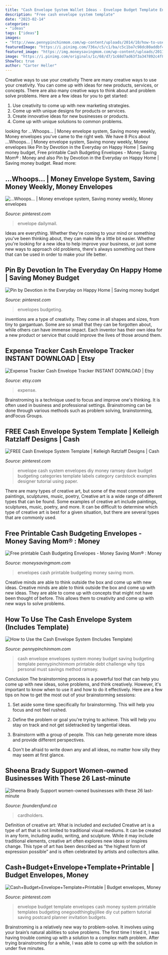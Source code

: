 ```yaml
---
title: "Cash Envelope System Wallet Ideas - Envelope Budget Template Envelopes Cash Money System Printable Templates Budgeting Onegoodthingbyjillee Diy Cut Pattern Tutorial Saving Postcard Planner Invitation Budgets"
description: "Free cash envelope system template"
date: "2023-02-14"
categories:
- "ideas"
tags: ["ideas"]
images:
- "http://www.pennypinchinmom.com/wp-content/uploads/2014/10/how-to-use-cash-envelopes-post.jpg"
featuredImage: "https://i.pinimg.com/736x/c5/c1/ba/c5c1ba7c98dc80addbf4bd49ea229802.jpg"
featured_image: "https://img.moneysavingmom.com/wp-content/uploads/2011/09/mm-24-703x1024.jpg"
image: "https://i.pinimg.com/originals/1c/68/d7/1c68d7ad63f3a347892c4f8de54df73e.jpg"
ShowToc: true
author: "Carter Heller"
---
```



Creative ways to use your creativity
There are many creative ways to use your creativity. You can come up with ideas for new products, services, or concepts. There are also many creative ways to think about and problem solve problems. Here are a few ideas for you to get started:
1) Use creativity to come up with new marketing strategies.
2) Come up with unique designs for products or services.
3) Create innovative ideas for new businesses or products.
4) Come up with unique solutions to common problems.

	

		
looking for ...Whoops... | Money envelope system, Saving money weekly, Money envelopes you've came to the right web. We have 8 Pics about ...Whoops... | Money envelope system, Saving money weekly, Money envelopes like Pin by Devotion in the Everyday on Happy Home | Saving money budget, Free printable Cash Budgeting Envelopes - Money Saving Mom® : Money and also Pin by Devotion in the Everyday on Happy Home | Saving money budget. Read more:
		
    
## ...Whoops... | Money Envelope System, Saving Money Weekly, Money Envelopes

<img loading=lazy src="https://i.pinimg.com/736x/c5/c1/ba/c5c1ba7c98dc80addbf4bd49ea229802.jpg" onerror="this.onerror=null;this.src='https://tse1.mm.bing.net/th?id=OIP.PLUZvDexNGhUhhTzUsyLuQHaJT&amp;pid=15.1';" alt="...Whoops... | Money envelope system, Saving money weekly, Money envelopes">

_Source: pinterest.com_

>envelope dailymail. 

	

Ideas are everything. Whether they're coming to your mind or something you've been thinking about, they can make life a little bit easier. Whether you're looking for a new idea to help improve your business, or just some new ways to approach old problems, there's always something out there that can be used in order to make your life better.

    
## Pin By Devotion In The Everyday On Happy Home | Saving Money Budget

<img loading=lazy src="https://i.pinimg.com/originals/1c/68/d7/1c68d7ad63f3a347892c4f8de54df73e.jpg" onerror="this.onerror=null;this.src='https://tse2.mm.bing.net/th?id=OIP.fSrzue9A_hH2sXqaZHHDAAHaFi&amp;pid=15.1';" alt="Pin by Devotion in the Everyday on Happy Home | Saving money budget">

_Source: pinterest.com_

>envelopes budgeting. 

	

inventions are a type of creativity. They come in all shapes and sizes, from tiny to gargantuan. Some are so small that they can be forgotten about, while others can have immense impact. Each inventor has their own idea for a new product or service that could improve the lives of those around them.

    
## Expense Tracker Cash Envelope Tracker INSTANT DOWNLOAD | Etsy

<img loading=lazy src="https://i.etsystatic.com/20443698/r/il/1dc299/2296422663/il_794xN.2296422663_ku1h.jpg" onerror="this.onerror=null;this.src='https://tse4.mm.bing.net/th?id=OIP.DgHKegDmNd-ao8Irc8ApzgHaHa&amp;pid=15.1';" alt="Expense Tracker Cash Envelope Tracker INSTANT DOWNLOAD | Etsy">

_Source: etsy.com_

>expense. 

	

Brainstroming is a technique used to focus and improve one's thinking. It is often used in business and professional settings. Brainstroming can be done through various methods such as problem solving, brainstorming, andFocus Groups.

    
## FREE Cash Envelope System Template | Kelleigh Ratzlaff Designs | Cash

<img loading=lazy src="https://i.pinimg.com/originals/12/b7/21/12b721c3d0acbbf5366cf3e9492db39a.jpg" onerror="this.onerror=null;this.src='https://tse2.mm.bing.net/th?id=OIP.NoxI7xirya-IpOQfHY8mggHaJ4&amp;pid=15.1';" alt="FREE Cash Envelope System Template | Kelleigh Ratzlaff Designs | Cash">

_Source: pinterest.com_

>envelope cash system envelopes diy money ramsey dave budget budgeting categories template labels category cardstock examples designer tutorial using paper. 

	

There are many types of creative art, but some of the most common are paintings, sculptures, music, poetry,
Creative art is a wide range of different types that can be found. Some examples of creative art include paintings, sculptures, music, poetry, and more. It can be difficult to determine which type of creative art is best for a given situation, but there are several types that are commonly used.

    
## Free Printable Cash Budgeting Envelopes - Money Saving Mom® : Money

<img loading=lazy src="https://img.moneysavingmom.com/wp-content/uploads/2011/09/mm-24-703x1024.jpg" onerror="this.onerror=null;this.src='https://tse2.mm.bing.net/th?id=OIP.t7fYjoltsIjlBNTPKN_v1QHaKy&amp;pid=15.1';" alt="Free printable Cash Budgeting Envelopes - Money Saving Mom® : Money">

_Source: moneysavingmom.com_

>envelopes cash printable budgeting money saving mom. 

	

Creative minds are able to think outside the box and come up with new ideas.
Creative minds are able to think outside the box and come up with new ideas. They are able to come up with concepts that might not have been thought of before. This allows them to creativity and come up with new ways to solve problems.

    
## How To Use The Cash Envelope System (Includes Template)

<img loading=lazy src="http://www.pennypinchinmom.com/wp-content/uploads/2014/10/how-to-use-cash-envelopes-post.jpg" onerror="this.onerror=null;this.src='https://tse1.mm.bing.net/th?id=OIP.m51ElyQ7KMK-R_2G91mgRgAAAA&amp;pid=15.1';" alt="How to Use the Cash Envelope System (Includes Template)">

_Source: pennypinchinmom.com_

>cash envelope envelopes system money budget saving budgeting template pennypinchinmom printable debt challenge why tips personal must savings method ramsey. 

	

Conclusion
The brainstorming process is a powerful tool that can help you come up with new ideas, solve problems, and think creatively. However, it's important to know when to use it and how to do it effectively. Here are a few tips on how to get the most out of your brainstorming sessions:
1. Set aside some time specifically for brainstorming. This will help you focus and not feel rushed.

2. Define the problem or goal you're trying to achieve. This will help you stay on track and not get sidetracked by tangential ideas.

3. Brainstorm with a group of people. This can help generate more ideas and provide different perspectives.

4. Don't be afraid to write down any and all ideas, no matter how silly they may seem at first glance.

    
## Sheena Brady Support Women-owned Businesses With These 26 Last-minute

<img loading=lazy src="https://i.shgcdn.com/2ae7b96a-3473-4670-9f02-dab55762e355/-/format/auto/-/preview/3000x3000/-/quality/lighter/" onerror="this.onerror=null;this.src='https://tse1.mm.bing.net/th?id=OIP.3Mwan-z8i8aj71H_fawaEAHaJ4&amp;pid=15.1';" alt="Sheena Brady Support women-owned businesses with these 26 last-minute">

_Source: foundersfund.ca_

>cardholders. 

	

Definition of creative art: What is included and excluded
Creative art is a type of art that is not limited to traditional visual mediums. It can be created in any form, including audio, writing, and sculpture. While it may include traditional elements, creative art often explores new ideas or inspires change. This type of art has been described as “the highest form of expression possible” and is often celebrated by artists and collectors alike.

    
## Cash+Budget+Envelope+Template+Printable | Budget Envelopes, Money

<img loading=lazy src="https://i.pinimg.com/736x/08/d1/02/08d10232e98648e2ddacfcd2596bc84d.jpg" onerror="this.onerror=null;this.src='https://tse2.mm.bing.net/th?id=OIP.ejuzsor4ruCLYI73DlSCwwHaJc&amp;pid=15.1';" alt="Cash+Budget+Envelope+Template+Printable | Budget envelopes, Money">

_Source: pinterest.com_

>envelope budget template envelopes cash money system printable templates budgeting onegoodthingbyjillee diy cut pattern tutorial saving postcard planner invitation budgets. 

	

Brainstroming is a relatively new way to problem-solve. It involves using your brain’s natural abilities to solve problems. The first time I tried it, I was having trouble coming up with a solution to a complex math problem. After trying brainstroming for a while, I was able to come up with the solution in under five minutes.

